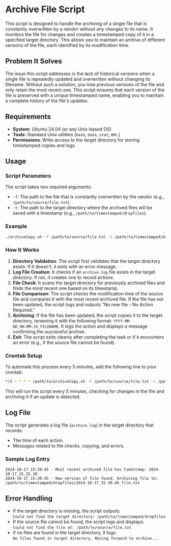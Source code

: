 
# Archive File Script

This script is designed to handle the archiving of a single file that is constantly overwritten by a vendor without any changes to its name. It monitors the file for changes and creates a timestamped copy of it in a specified target directory. This allows you to maintain an archive of different versions of the file, each identified by its modification time.

## Problem It Solves

The issue this script addresses is the lack of historical versions when a single file is repeatedly updated and overwritten without changing its filename. Without such a solution, you lose previous versions of the file and only retain the most recent one. This script ensures that each version of the file is preserved with a unique timestamped name, enabling you to maintain a complete history of the file's updates.

## Requirements

- **System**: Ubuntu 24.04 (or any Unix-based OS)
- **Tools**: Standard Unix utilities (`bash`, `date`, `stat`, etc.)
- **Permissions**: Write access to the target directory for storing timestamped copies and logs.

## Usage

### Script Parameters

The script takes two required arguments:
- `-f`: The path to the file that is constantly overwritten by the vendor (e.g., `/path/to/source/file.txt`).
- `-t`: The path to the target directory where the archived files will be saved with a timestamp (e.g., `/path/to/timestamped/dropfiles`).

### Example

```bash
./archiveCopy.sh -f /path/to/source/file.txt -t /path/to/timestamped/dropfiles
```

### How It Works

1. **Directory Validation**: The script first validates that the target directory exists. If it doesn't, it exits with an error message.
2. **Log File Creation**: It checks if an `archive.log` file exists in the target directory. If not, it creates one to record actions.
3. **File Check**: It scans the target directory for previously archived files and finds the most recent one based on its timestamp.
4. **File Comparison**: The script checks the modification time of the source file and compares it with the most recent archived file. If the file has not been updated, the script logs and outputs "No new file - No Action Required."
5. **Archiving**: If the file has been updated, the script copies it to the target directory, renaming it with the following format: `YYYY-MM-DD_HH.MM.SS_FILENAME`. It logs the action and displays a message confirming the successful archive.
6. **Exit**: The script exits cleanly after completing the task or if it encounters an error (e.g., if the source file cannot be found).

### Crontab Setup

To automate this process every 5 minutes, add the following line to your crontab:

```bash
*/5 * * * * /path/to/archiveCopy.sh -f /path/to/source/file.txt -t /path/to/timestamped/dropfiles
```

This will run the script every 5 minutes, checking for changes in the file and archiving it if an update is detected.

## Log File

The script generates a log file (`archive.log`) in the target directory that records:
- The time of each action.
- Messages related to file checks, copying, and errors.

### Sample Log Entry

```
2024-10-17 15:30:45 - Most recent archived file has timestamp: 2024-10-17_15.25.30
2024-10-17 15:30:45 - New version of file found. Archiving file to: /path/to/timestamped/dropfiles/2024-10-17_15.30.45_file.txt
```

## Error Handling

- If the target directory is missing, the script outputs:  
  `Could not find the target directory: /path/to/timestamped/dropfiles`
- If the source file cannot be found, the script logs and displays:  
  `Could not find the file at: /path/to/source/file.txt`
- If no files are found in the target directory, it logs:  
  `No files found in target directory. Moving forward to archive...`
